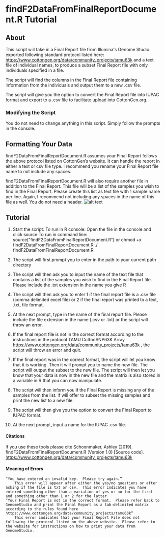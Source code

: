 # findF2DataFromFinalReportDocument.R Tutorial

## About
This script will take in a Final Report file from Illumina's Genome Studio exported following standard protocol listed here: https://www.cottongen.org/data/community_projects/tamu63k and a text file of individual names, to produce a subset Final Report file with only individuals specified in a file.

The script will find the columns in the Final Report file containing information from the individuals and output them to a new .csv file.

The script will give you the option to convert the Final Report file into IUPAC format and export to a .csv file to facilitate upload into CottonGen.org.

### Modifying the Script
You do not need to change anything in this script.  Simply follow the prompts in the console.

## Formatting Your Data
findF2DataFromFinalReportDocument.R assumes your Final Report follows the above protocol listed on CottonGen’s website.  It can handle the report in either a text or csv file type.  I recommend you rename your Final Report file name to not include any spaces.

findF2DataFromFinalReportDocument.R will also require another file in addition to the Final Report.  This file will be a list of the samples you wish to find in the Final Report.  Please create this list as text file with 1 sample name per line.  Again, I recommend not including any spaces in the name of this file as well.  You do not need a header. 
![alt text](https://github.com/ahulsekemp/Cotton_CottonLeafCurlVirus_QTLmapping/blob/main/FindF2/F2Picture1.png?raw=true)

## Tutorial
1.	Start the script: 
To run in R console:
	Open the file in the console and click source
To run in command line:
	source("findF2DataFromFinalReportDocument.R")
	or
	chmod +x findF2DataFromFinalReportDocument.R
	./ findF2DataFromFinalReportDocument.R
2.	The script will first prompt you to enter in the path to your current path directory
 
3.	The script will then ask you to input the name of the text file that contains a list of the samples you wish to find in the Final Report file.  Please include the .txt extension in the name you give R
 
4.	The script will then ask you to enter 1 if the final report file is a .csv file (comma delimited excel file) or 2 if the final report was printed to a text, .txt, file format.
5.	At the next prompt, type in the name of the final report file.  Please include the file extension in the name (.csv or .txt) or the script will throw an error.   
6.	If the final report file is not in the correct format according to the instructions in the protocol TAMU CottonSNP63K Array https://www.cottongen.org/data/community_projects/tamu63k , the script will throw an error and quit.
7.	If the final report was in the correct format, the script will let you know that it is working.  Then it will prompt you to name the new file.  The script will output the subset to the new file.  The script will then let you know that your data is now in the new file and the matrix is also stored in a variable in R that you can now manipulate.   
8.	The script will then inform you if the Final Report is missing any of the samples from the list.  If will offer to subset the missing samples and print the new list to a new file.  
9.	The script will then give you the option to convert the Final Report to IUPAC format.  
10.	At the next prompt, input a name for the IUPAC .csv file.

#### Citations
If you use these tools please cite Schoonmaker, Ashley (2019). findF2DataFromFinalReportDocument.R (Version 1.0) [Source code]. https://www.cottongen.org/data/community_projects/tamu63k

#### Meaning of Errors
	“You have entered an invalid key.  Please try again.”
		This error will appear after either the yes/no questions or after asking if the file is txt or csv.  This error indicates you have entered something other than a variation of yes or no for the first and something other than 1 or 2 for the latter.  
	“Your Final Report is not in the correct format.  Please refer back to GenomeStudio and print the Final Report as a tab-delimited matrix according to the rules found here https://www.cottongen.org/data/community_projects/tamu63k”
		This error indicates that your Final Report File does not following the protocol listed on the above website.  Please refer to the website for instructions on how to print your data from GenomeStudio.

